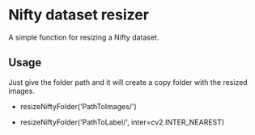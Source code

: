 # Nifty dataset resizer

A simple function for resizing a Nifty dataset.

## Usage

Just give the folder path and it will create a copy folder with the resized images.

- resizeNiftyFolder('PathToImages/')

- resizeNiftyFolder('PathToLabel/', inter=cv2.INTER_NEAREST)

